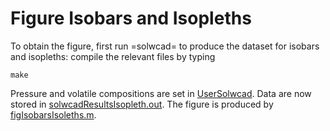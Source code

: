 # Figure Isobars and Isopleths
To obtain the figure, first run =solwcad= to produce the dataset for
 isobars and isopleths: compile the relevant files by typing
 
 ```
 make
 ```
 
 Pressure and volatile compositions are set in
 [UserSolwcad](UserSolwcad.cpp). Data are now stored in
 [solwcadResultsIsopleth.out](solwcadResultsIsopleth.out). The figure
 is produced by [figIsobarsIsoleths.m](figIsobarsIsoleths.m).
